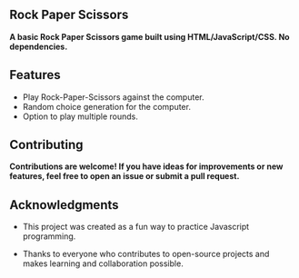 ## Rock Paper Scissors 
 
**A basic Rock Paper Scissors game built using HTML/JavaScript/CSS. No dependencies.**

## Features

* Play Rock-Paper-Scissors against the computer.
* Random choice generation for the computer.
* Option to play multiple rounds.

## Contributing

**Contributions are welcome! If you have ideas for improvements or new features, feel free to open an issue or submit a pull request.**

## Acknowledgments

* This project was created as a fun way to practice Javascript programming.

* Thanks to everyone who contributes to open-source projects and makes learning and collaboration possible.